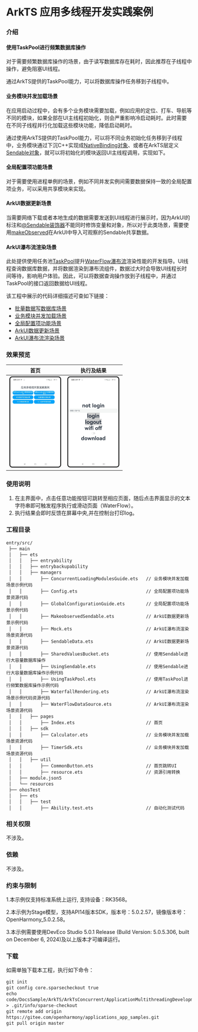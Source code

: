 # ArkTS 应用多线程开发实践案例

### 介绍

#### 使用TaskPool进行频繁数据库操作

对于需要频繁数据库操作的场景，由于读写数据库存在耗时，因此推荐在子线程中操作，避免阻塞UI线程。

通过ArkTS提供的TaskPool能力，可以将数据库操作任务移到子线程中。

#### 业务模块并发加载场景

在应用启动过程中，会有多个业务模块需要加载，例如应用的定位、打车、导航等不同的模块，如果全部在UI主线程初始化，则会严重影响冷启动耗时。此时需要在不同子线程并行化加载这些模块功能，降低启动耗时。

通过使用ArkTS提供的TaskPool能力，可以将不同业务初始化任务移到子线程中，业务模块通过下沉C++实现成[NativeBinding对象](https://docs.openharmony.cn/pages/v5.0/zh-cn/application-dev/arkts-utils/transferabled-object.md)、或者在ArkTS层定义[Sendable对象](https://docs.openharmony.cn/pages/v5.0/zh-cn/application-dev/arkts-utils/arkts-sendable.md)，就可以将初始化的模块返回UI主线程调用，实现如下。

#### 全局配置项功能场景

对于需要使用进程单例的场景，例如不同并发实例间需要数据保持一致的全局配置项业务，可以采用共享模块来实现。

#### ArkUI数据更新场景

当需要网络下载或者本地生成的数据需要发送到UI线程进行展示时，因为ArkUI的标注和[@Sendable装饰器](https://docs.openharmony.cn/pages/v5.0/zh-cn/application-dev/arkts-utils/arkts-sendable.md#sendable装饰器)不能同时修饰变量和对象，所以对于此类场景，需要使用[makeObserved](https://docs.openharmony.cn/pages/v5.0/zh-cn/application-dev/ui/state-management/arkts-new-makeObserved.md)在ArkUI中导入可观察的Sendable共享数据。

#### ArkUI瀑布流渲染场景

此处提供使用任务池[TaskPool](https://docs.openharmony.cn/pages/v5.0/zh-cn/application-dev/reference/apis-arkts/js-apis-taskpool.md)提升[WaterFlow瀑布流](https://docs.openharmony.cn/pages/v5.0/zh-cn/application-dev/reference/apis-arkui/arkui-ts/ts-container-waterflow.md)渲染性能的开发指导。UI线程查询数据库数据，并将数据渲染到瀑布流组件，数据过大时会导致UI线程长时间等待，影响用户体验。因此，可以将数据查询操作放到子线程中，并通过TaskPool的接口返回数据给UI线程。

该工程中展示的代码详细描述可查如下链接：

- [批量数据写数据库场景](https://docs.openharmony.cn/pages/v5.0/zh-cn/application-dev/arkts-utils/batch-database-operations-guide.md)
- [业务模块并发加载场景](https://docs.openharmony.cn/pages/v5.0/zh-cn/application-dev/arkts-utils/concurrent-loading-modules-guide.md)
- [全局配置项功能场景](https://docs.openharmony.cn/pages/v5.0/zh-cn/application-dev/arkts-utils/global-configuration-guide.md)
- [ArkUI数据更新场景](https://docs.openharmony.cn/pages/v5.0/zh-cn/application-dev/arkts-utils/makeobserved-sendable.md)
- [ArkUI瀑布流渲染场景](https://docs.openharmony.cn/pages/v5.0/zh-cn/application-dev/arkts-utils/taskpool-waterflow.md)

### 效果预览

|                                首页                                |                             执行及结果                             |
| :----------------------------------------------------------------: | :----------------------------------------------------------------: |
| <img src="./screenshots/PracticalCases_1.png" style="zoom:33%;" /> | <img src="./screenshots/PracticalCases_2.png" style="zoom:33%;" /> |

### 使用说明

1. 在主界面中，点击任意功能按钮可跳转至相应页面，随后点击界面显示的文本字符串即可触发程序执行或滑动页面（WaterFlow）。
2. 执行结果会即时反馈在屏幕中央,并在控制台打印log。

### 工程目录

```
entry/src/
 ├── main
 │   ├── ets
 │   │   ├── entryability
 │   │   ├── entrybackupability
 │   │   ├── managers
 │   │       ├── ConcurrentLoadingModulesGuide.ets   // 业务模块并发加载场景示例代码
 │   │       ├── Config.ets                          // 全局配置项功能场景资源代码
 │   │       ├── GlobalConfigurationGuide.ets        // 全局配置项功能场景示例代码
 │   │       ├── MakeobservedSendable.ets            // ArkUI数据更新场景示例代码
 │   │       ├── Mock.ets		                     // ArkUI瀑布流渲染场景资源代码
 │   │       ├── SendableData.ets                    // ArkUI数据更新场景资源代码
 │   │       ├── SharedValuesBucket.ets              // 使用Sendable进行大容量数据库操作
 │   │       ├── UsingSendable.ets                   // 使用Sendable进行大容量数据库操作示例代码
 │   │       ├── UsingTaskPool.ets                   // 使用TaskPool进行频繁数据库操作示例代码
 │   │       ├── WaterfallRendering.ets              // ArkUI瀑布流渲染场景示例代码资源代码
 │   │       ├── WaterFlowDataSource.ets             // ArkUI瀑布流渲染场景资源代码
 │   │   ├── pages
 │   │       ├── Index.ets                           // 首页
 │   │   ├── sdk
 │   │       ├── Calculator.ets 		             // 业务模块并发加载场景资源代码
 │   │       ├── TimerSdk.ets 		                 // 业务模块并发加载场景资源代码
 │   │   ├── util
 │   │       ├── CommonButton.ets 		             // 首页跳转UI
 │   │       ├── resource.ets 		                 // 资源引用转换
 │   ├── module.json5
 │   └── resources
 ├── ohosTest
 │   ├── ets
 │   │   ├── test
 │   │       ├── Ability.test.ets                    // 自动化测试代码
```

### 相关权限

不涉及。

### 依赖

不涉及。

### 约束与限制

1.本示例仅支持标准系统上运行, 支持设备：RK3568。

2.本示例为Stage模型，支持API14版本SDK，版本号：5.0.2.57，镜像版本号：OpenHarmony_5.0.2.58。

3.本示例需要使用DevEco Studio 5.0.1 Release (Build Version: 5.0.5.306, built on December 6, 2024)及以上版本才可编译运行。

### 下载

如需单独下载本工程，执行如下命令：

```
git init
git config core.sparsecheckout true
echo code/DocsSample/ArkTS/ArkTsConcurrent/ApplicationMultithreadingDevelopment/PracticalCases > .git/info/sparse-checkout
git remote add origin https://gitee.com/openharmony/applications_app_samples.git
git pull origin master
```
